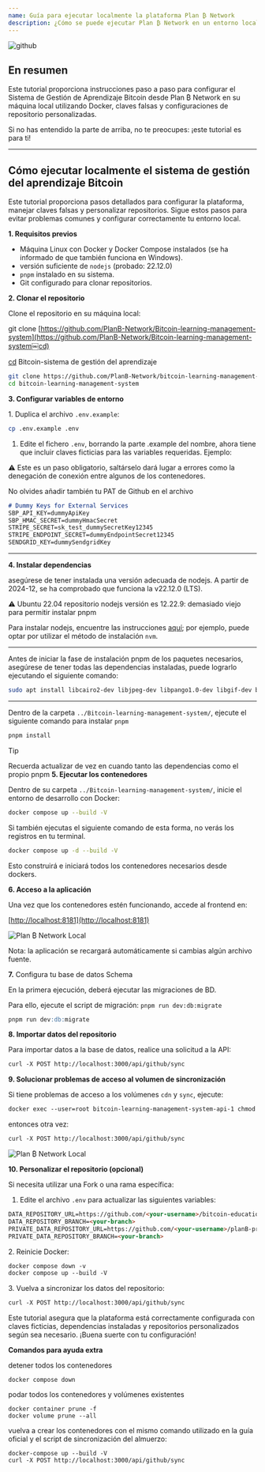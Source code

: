 ```yaml
---
name: Guía para ejecutar localmente la plataforma Plan ₿ Network
description: ¿Cómo se puede ejecutar Plan ₿ Network en un entorno local para probar mi aportación de contenidos o la corrección/revisión de contenidos educativos en Plan ₿ Network?
---
```

![github](assets/cover.webp)

## En resumen

Este tutorial proporciona instrucciones paso a paso para configurar el Sistema de Gestión de Aprendizaje Bitcoin desde Plan ₿ Network en su máquina local utilizando Docker, claves falsas y configuraciones de repositorio personalizadas.

Si no has entendido la parte de arriba, no te preocupes: ¡este tutorial es para ti!

---
## **Cómo ejecutar localmente el sistema de gestión del aprendizaje Bitcoin**

Este tutorial proporciona pasos detallados para configurar la plataforma, manejar claves falsas y personalizar repositorios. Sigue estos pasos para evitar problemas comunes y configurar correctamente tu entorno local.

**1. Requisitos previos**


- Máquina Linux con Docker y Docker Compose instalados (se ha informado de que también funciona en Windows).
- versión suficiente de `nodejs` (probado: 22.12.0)
- `pnpm` instalado en su sistema.
- Git configurado para clonar repositorios.

**2. Clonar el repositorio**

Clone el repositorio en su máquina local:

git clone [https://github.com/PlanB-Network/Bitcoin-learning-management-system](https://github.com/PlanB-Network/Bitcoin-learning-management-system￼cd)

[cd](https://github.com/PlanB-Network/Bitcoin-learning-management-system￼cd) Bitcoin-sistema de gestión del aprendizaje

```bash
git clone https://github.com/PlanB-Network/bitcoin-learning-management-system
cd bitcoin-learning-management-system
```

**3. Configurar variables de entorno**

1\. Duplica el archivo `.env.example`:

```bash
cp .env.example .env
```

1. Edite el fichero `.env`, borrando la parte .example del nombre, ahora tiene que incluir claves ficticias para las variables requeridas. Ejemplo:

⚠️ Este es un paso obligatorio, saltárselo dará lugar a errores como la denegación de conexión entre algunos de los contenedores.

No olvides añadir también tu PAT de Github en el archivo

```markdown
# Dummy Keys for External Services
SBP_API_KEY=dummyApiKey
SBP_HMAC_SECRET=dummyHmacSecret
STRIPE_SECRET=sk_test_dummySecretKey12345
STRIPE_ENDPOINT_SECRET=dummyEndpointSecret12345
SENDGRID_KEY=dummySendgridKey
```

---
**4. Instalar dependencias**

asegúrese de tener instalada una versión adecuada de nodejs. A partir de 2024-12, se ha comprobado que funciona la v22.12.0 (LTS).

⚠️ Ubuntu 22.04 repositorio nodejs versión es 12.22.9: demasiado viejo para permitir instalar pnpm

Para instalar nodejs, encuentre las instrucciones [aquí](https://nodejs.org/en/download/package-manager); por ejemplo, puede optar por utilizar el método de instalación `nvm`.

---
Antes de iniciar la fase de instalación pnpm de los paquetes necesarios, asegúrese de tener todas las dependencias instaladas, puede lograrlo ejecutando el siguiente comando:

```bash
sudo apt install libcairo2-dev libjpeg-dev libpango1.0-dev libgif-dev build-essential g++ libpixman-1-dev
```

---
Dentro de la carpeta `../Bitcoin-learning-management-system/`, ejecute el siguiente comando para instalar `pnpm`

```bash
pnpm install
```

> [!TIP]
> Recuerda actualizar de vez en cuando tanto las dependencias como el propio pnpm
**5. Ejecutar los contenedores**

Dentro de su carpeta `../Bitcoin-learning-management-system/`, inicie el entorno de desarrollo con Docker:

```bash
docker compose up --build -V
```

Si también ejecutas el siguiente comando de esta forma, no verás los registros en tu terminal.

```bash
docker compose up -d --build -V
```

Esto construirá e iniciará todos los contenedores necesarios desde dockers.

**6. Acceso a la aplicación**

Una vez que los contenedores estén funcionando, accede al frontend en:

\[<http://localhost:8181](http://localhost:8181)>

![Plan ₿ Network Local](assets/en/1.webp)

Nota: la aplicación se recargará automáticamente si cambias algún archivo fuente.

**7.** Configura tu base de datos Schema

En la primera ejecución, deberá ejecutar las migraciones de BD.

Para ello, ejecute el script de migración: `pnpm run dev:db:migrate`

```markdown
pnpm run dev:db:migrate
```

**8. Importar datos del repositorio**

Para importar datos a la base de datos, realice una solicitud a la API:

```markdown
curl -X POST http://localhost:3000/api/github/sync
```

**9. Solucionar problemas de acceso al volumen de sincronización**

Si tiene problemas de acceso a los volúmenes `cdn` y `sync`, ejecute:

```markdown
docker exec --user=root bitcoin-learning-management-system-api-1 chmod 777 /tmp/{sync,cdn}
```

entonces otra vez:

```markdown
curl -X POST http://localhost:3000/api/github/sync
```

![Plan ₿ Network Local](assets/en/2.webp)

**10. Personalizar el repositorio (opcional)**

Si necesita utilizar una Fork o una rama específica:

1. Edite el archivo `.env` para actualizar las siguientes variables:

```markdown
DATA_REPOSITORY_URL=https://github.com/<your-username>/bitcoin-educational-content.git
DATA_REPOSITORY_BRANCH=<your-branch>
PRIVATE_DATA_REPOSITORY_URL=https://github.com/<your-username>/planB-premium-content.git
PRIVATE_DATA_REPOSITORY_BRANCH=<your-branch>
```

2\. Reinicie Docker:

```markdown
docker compose down -v
docker compose up --build -V
```

3\. Vuelva a sincronizar los datos del repositorio:

```markdown
curl -X POST http://localhost:3000/api/github/sync
```

Este tutorial asegura que la plataforma está correctamente configurada con claves ficticias, dependencias instaladas y repositorios personalizados según sea necesario. ¡Buena suerte con tu configuración!

**Comandos para ayuda extra**

detener todos los contenedores

```
docker compose down
```

podar todos los contenedores y volúmenes existentes

```
docker container prune -f
docker volume prune --all
```

vuelva a crear los contenedores con el mismo comando utilizado en la guía oficial y el script de sincronización del almuerzo:

```
docker-compose up --build -V
curl -X POST http://localhost:3000/api/github/sync
```
